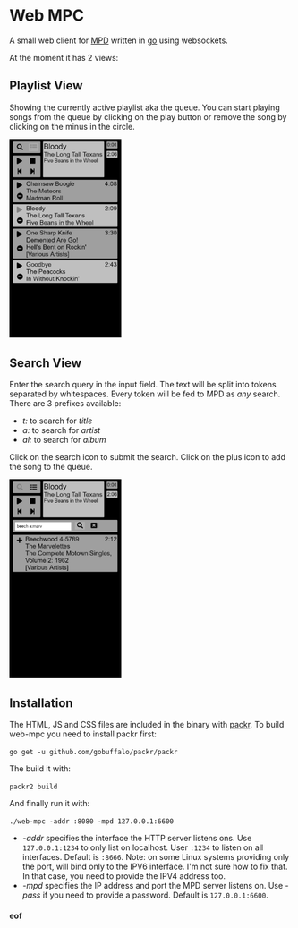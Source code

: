 
# Web MPC

A small web client for [MPD](https://www.musicpd.org/) written in [go](https://linkhttps://golang.org/) using websockets.

At the moment it has 2 views:

## Playlist View

Showing the currently active playlist aka the queue.  You can start playing songs from the queue by clicking on the play button or remove the song by clicking on the minus in the circle.

<img src="images/playlist-view.png" alt="playlist-view" width="200"/>

## Search View

Enter the search query in the input field.  The text will be split into tokens separated by whitespaces.  Every token will be fed to MPD as *any* search.  There are 3 prefixes available:

- *t:* to search for *title*
- *a:* to search for *artist*
- *al:* to search for *album*

Click on the search icon to submit the search.  Click on the plus icon to add the song to the queue.

<img src="images/search-view.png" alt="search-view" width="200"/>

## Installation

The HTML, JS and CSS files are included in the binary with [packr](https://github.com/gobuffalo/packr).  To build web-mpc you need to install packr first:

`go get -u github.com/gobuffalo/packr/packr`

The build it with:

`packr2 build`

And finally run it with:

`./web-mpc -addr :8080 -mpd 127.0.0.1:6600`

- *-addr* specifies the interface the HTTP server listens ons.  Use `127.0.0.1:1234` to only list on localhost.  User `:1234` to listen on all interfaces.  Default is `:8666`.  Note: on some Linux systems providing only the port, will bind only to the IPV6 interface.  I'm not sure how to fix that.  In that case, you need to provide the IPV4 address too.
- *-mpd* specifies the IP address and port the MPD server listens on.  Use *-pass* if you need to provide a password.  Default is `127.0.0.1:6600`.

#### eof